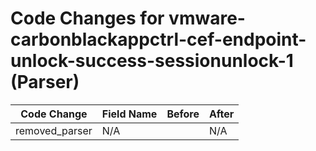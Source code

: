 # Code Changes for vmware-carbonblackappctrl-cef-endpoint-unlock-success-sessionunlock-1 (Parser)

| Code Change | Field Name | Before | After |
|-------------|------------|--------|-------|
| removed_parser | N/A |  | N/A |